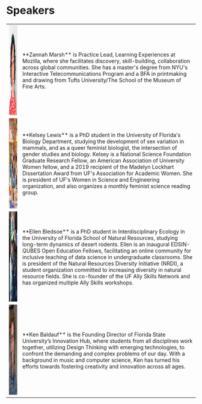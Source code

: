 # Speakers

<table>

<tr>
<td><img src="zannah_marsh.jpg" alt="Zannah Marsh" height="240" width="240"></td>
<td>**Zannah Marsh** is Practice Lead, Learning Experiences at Mozilla, where she facilitates discovery, skill-building, collaboration across global communities. She has a master's degree from NYU's Interactive Telecommunications Program and a BFA in printmaking and drawing from Tufts University/The School of the Museum of Fine Arts.
</td>
</tr>

<tr>
<td><img src="kelsey_lewis.jpg" alt="Kelsey Lewis" height="240" width="240"></td>
<td>**Kelsey Lewis** is a PhD student in the University of Florida's Biology Department, studying the development of sex variation in mammals, and as a queer feminist biologist, the intersection of gender studies and biology. Kelsey is a National Science Foundation Graduate Research Fellow, an American Association of University Women fellow, and a 2019 recipient of the Madelyn Lockhart Dissertation Award from UF's Association for Academic Women. She is president of UF's Women in Science and Engineering organization, and also organizes a monthly feminist science reading group.</td>
</tr>

<tr>
<td><img src="ellen_bledsoe.jpg" alt="Ellen Bledsoe" height="240" width="256"></td>
<td>**Ellen Bledsoe** is a PhD student in Interdisciplinary Ecology in the University of Florida School of Natural Resources, studying long-term dynamics of desert rodents. Ellen is an inaugural EDSIN-QUBES Open Education Fellows, facilitating an online community for inclusive teaching of data science in undergraduate classrooms. She is president of the Natural Resources Diversity Initiative (NRDI), a student organization committed to increasing diversity in natural resource fields. She is co-founder of the UF Ally Skills Network and has organized multiple Ally Skills workshops.</td>
</tr>

<tr>
<td><img src="ken_baldauf.jpg" alt="Ken Baldauf" height="240" width="240"></td>
<td>**Ken Baldauf** is the Founding Director of Florida State University’s Innovation Hub, where students from all disciplines work together, utilizing Design Thinking with emerging technologies, to confront the demanding and complex problems of our day. With a background in music and computer science, Ken has turned his efforts towards fostering creativity and innovation across all ages.</td>
</tr>

</table>